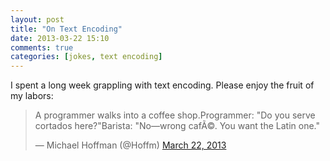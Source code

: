 ```yaml
---
layout: post
title: "On Text Encoding"
date: 2013-03-22 15:10
comments: true
categories: [jokes, text encoding]
---
```


I spent a long week grappling with text encoding.
Please enjoy the fruit of my labors:

<!-- more -->

<blockquote class="twitter-tweet" data-partner="tweetdeck"><p>A programmer walks into a coffee shop.Programmer: "Do you serve cortados here?"Barista: "No—wrong cafÃ©. You want the Latin one."</p>&mdash; Michael Hoffman (@Hoffm) <a href="https://twitter.com/Hoffm/status/315178182514974720">March 22, 2013</a></blockquote>
